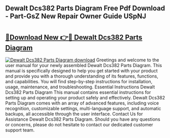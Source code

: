 ## Dewalt Dcs382 Parts Diagram Free Pdf Download - Part-GsZ New Repair Owner Guide USpNJ

# <h2><a href="http://dfp3grz.blite.top/?on=Dewalt+Dcs382+Parts+Diagram">🔗Download New 👉🔴 Dewalt Dcs382 Parts Diagram</a></h2>

[![Dewalt Dcs382 Parts Diagram download](https://i.imgur.com/lujVjoI.png)](http://dfp3grz.blite.top/?on=Dewalt+Dcs382+Parts+Diagram)
Greetings and welcome to the user manual for your newly assembled Dewalt Dcs382 Parts Diagram. This manual is specifically designed to help you get started with your product and provide you with a thorough understanding of its features, functions, and capabilities. You will find step-by-step instructions for installation, usage, maintenance, and troubleshooting. Essential Instructions Dewalt Dcs382 Parts Diagram This manual contains essential instructions for setting up and operating your product safely and effectively. Dewalt Dcs382 Parts Diagram comes with an array of advanced features, including voice recognition, customizable settings, multi-language support, and automatic backups, all accessible through the user interface. Contact Us for Assistance Dewalt Dcs382 Parts Diagram. Should you have any questions or concerns, please do not hesitate to contact our dedicated customer support team.

